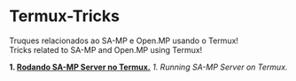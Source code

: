 # Termux-Tricks
Truques relacionados ao SA-MP e Open.MP usando o Termux! <br />
Tricks related to SA-MP and Open.MP using Termux!

**1. [Rodando SA-MP Server no Termux.](install-samp-server.md)**
*1. Running SA-MP Server on Termux.*


